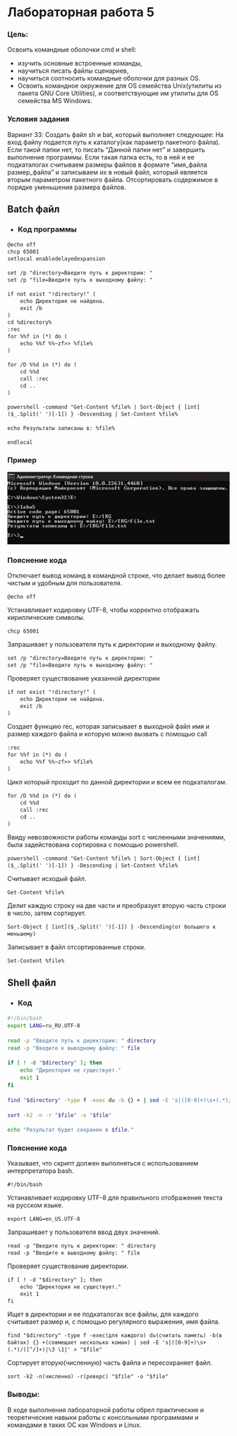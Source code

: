 # Лабораторная работа 5
 
### Цель: 
 
Освоить командные оболочки cmd и shell:
+ изучить основные встроенные команды,
+ научиться писать файлы сценариев,
+ научиться соотносить командные оболочки для разных OS.
+ Освоить командное окружение для OS семейства Unix(утилиты из пакета GNU Core Utilities), и соответствующие им утилиты для OS семейства MS Windows.
### Условия задания
Вариант 33: Создать файл sh и bat, который выполняет следующее: 
На вход файлу подается путь к каталогу(как параметр пакетного файла). Если такой папки нет, то писать “Данной папки нет” и завершить выполнение программы. Если такая папка есть, то в ней и ее подкаталогах считываем размеры файлов в формате “имя_файла размер_файла” и записываем их в новый файл, который является вторым параметром пакетного файла. Отсортировать содержимое в порядке уменьшения размера файлов.
## Batch файл
- ### Код программы
```batch
@echo off
chcp 65001 
setlocal enabledelayedexpansion

set /p "directory=Введите путь к директории: "
set /p "file=Введите путь к выходному файлу: "

if not exist "!directory!" (
    echo Директория не найдена.
    exit /b
)
cd %directory%
:rec
for %%f in (*) do (
    echo %%f %%~zf>> %file%
)

for /D %%d in (*) do (
    cd %%d
    call :rec
    cd ..
)

powershell -command "Get-Content %file% | Sort-Object { [int]($_.Split(' ')[-1]) } -Descending | Set-Content %file%

echo Результаты записаны в: %file%

endlocal
```
### Пример
![](cmd.png.png)

### Пояснение кода
Отключает вывод команд в командной строке, что делает вывод более чистым и удобным для пользователя.
```
@echo off
```
Устанавливает кодировку UTF-8, чтобы корректно отображать кириллические символы.
```
chcp 65001
```
Запрашивает у пользователя путь к директории и выходному файлу.
```
set /p "directory=Введите путь к директории: "
set /p "file=Введите путь к выходному файлу: "
```
Проверяет существование указанной директории
```
if not exist "!directory!" (
    echo Директория не найдена.
    exit /b
)
```
Создает функцию rec, которая записывает в выходной файл имя и размер каждого файла и которую можно вызвать с помощью call
```
:rec
for %%f in (*) do (
    echo %%f %%~zf>> %file%
)
```
Цикл который проходит по данной директории и всем ее подкаталогам.

```
for /D %%d in (*) do (
    cd %%d
    call :rec
    cd ..
)
```
Ввиду невозвожности работы команды sort с численными значениями, была задействована сортировка с помощью powershell.
```
powershell -command "Get-Content %file% | Sort-Object { [int]($_.Split(' ')[-1]) } -Descending | Set-Content %file%
```
Считывает исходый файл.
```
Get-Content %file%
```
Делит каждую строку на две части и преобразует вторую часть строки в число, затем сортирует.
```
Sort-Object { [int]($_.Split(' ')[-1]) } -Descending(от большего к меньшему)
```
Записывает в файл отсортированные строки.
```
Set-Content %file%
```
## Shell файл
- ### Код
```bash
#!/bin/bash
export LANG=ru_RU.UTF-8

read -p "Введите путь к директории: " directory
read -p "Введите к выводному файлу: " file

if [ ! -d "$directory" ]; then
    echo "Директория не существует."
    exit 1
fi

find "$directory" -type f -exec du -b {} + | sed -E 's|([0-9]+)\s+(.*)/([^/]+)|\3 \1|' > "$file"

sort -k2 -n -r "$file" -o "$file"

echo "Результат будет сохранен в $file."
```
### Пояснение кода
Указывает, что скрипт должен выполняться с использованием интерпретатора bash.
```
#!/bin/bash
```
Устанавливает кодировку UTF-8 для правильного отображения текста на русском языке.
```
export LANG=en_US.UTF-8
```
Запрашивает у пользователя ввод двух значений.
```
read -p "Введите путь к директории: " directory
read -p "Введите к выводному файлу: " file
```
Проверяет существование директории.
```
if [ ! -d "$directory" ]; then
    echo "Директория не существует."
    exit 1
fi
```
Ищет в директории и ее подкаталогах все файлы, для каждого считывает размер и, с помощью регулярного выражения, имя файла.
```
find "$directory" -type f -exec(для каждого) du(считать память) -b(в байтах) {} +(совмещает несколько коман) | sed -E 's|([0-9]+)\s+(.*)/([^/]+)|\3 \1|' > "$file"
```
Сортирует вторую(численную) часть файла и пересохраняет файл.
```
sort -k2 -n(численно) -r(реверс) "$file" -o "$file"
```
### Выводы: 
 В ходе выполнения лабораторной работы обрел практические и теоретические навыки работы с консольными программами и командами в таких ОС как Windows и Linux. 
